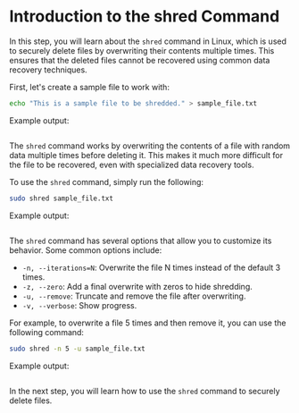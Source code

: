 # Introduction to the shred Command

In this step, you will learn about the `shred` command in Linux, which is used to securely delete files by overwriting their contents multiple times. This ensures that the deleted files cannot be recovered using common data recovery techniques.

First, let's create a sample file to work with:

```bash
echo "This is a sample file to be shredded." > sample_file.txt
```

Example output:

```

```

The `shred` command works by overwriting the contents of a file with random data multiple times before deleting it. This makes it much more difficult for the file to be recovered, even with specialized data recovery tools.

To use the `shred` command, simply run the following:

```bash
sudo shred sample_file.txt
```

Example output:

```

```

The `shred` command has several options that allow you to customize its behavior. Some common options include:

- `-n, --iterations=N`: Overwrite the file N times instead of the default 3 times.
- `-z, --zero`: Add a final overwrite with zeros to hide shredding.
- `-u, --remove`: Truncate and remove the file after overwriting.
- `-v, --verbose`: Show progress.

For example, to overwrite a file 5 times and then remove it, you can use the following command:

```bash
sudo shred -n 5 -u sample_file.txt
```

Example output:

```

```

In the next step, you will learn how to use the `shred` command to securely delete files.
